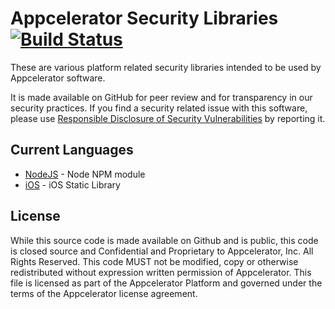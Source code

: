 # Appcelerator Security Libraries [![Build Status](https://travis-ci.org/appcelerator/appc-security.svg?branch=master)](https://travis-ci.org/appcelerator/appc-security)

These are various platform related security libraries intended to be used by Appcelerator software.

It is made available on GitHub for peer review and for transparency in our security practices.  If you find a security related issue with this software, please use [Responsible Disclosure of Security Vulnerabilities](http://www.appcelerator.com/privacy/responsible-disclosure-of-security-vulnerabilities/) by reporting it.

## Current Languages

- [NodeJS](https://github.com/appcelerator/appc-security/tree/master/nodejs) - Node NPM module
- [iOS](https://github.com/appcelerator/appc-security/tree/master/ios) - iOS Static Library

## License

While this source code is made available on Github and is public, this code is closed source and Confidential and Proprietary to Appcelerator, Inc. All Rights Reserved.  This code MUST not be modified, copy or otherwise redistributed without expression written permission of Appcelerator. This file is licensed as part of the Appcelerator Platform and governed under the terms of the Appcelerator license agreement.
